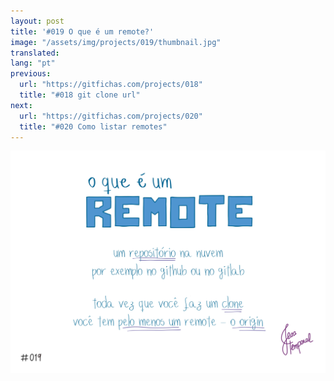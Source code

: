```yaml
---
layout: post
title: '#019 O que é um remote?'
image: "/assets/img/projects/019/thumbnail.jpg"
translated:
lang: "pt"
previous:
  url: "https://gitfichas.com/projects/018"
  title: "#018 git clone url"
next:
  url: "https://gitfichas.com/projects/020"
  title: "#020 Como listar remotes"
---
```


<img alt="Remote é um repositório na cloud, por exemplo no github ou gitlab" src="/assets/img/projects/019/full.jpg">